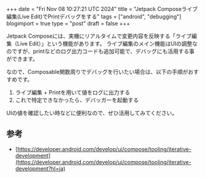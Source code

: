 +++
date = "Fri Nov 08 10:27:21 UTC 2024"
title = "Jetpack Composeライブ編集(Live Edit)でPrintデバッグをする"
tags = ["android", "debugging"]
blogimport = true
type = "post"
draft = false
+++

Jetpack Composeには、実機にリアルタイムで変更内容を反映する「ライブ編集（Live Edit）」という機能があります。
ライブ編集のメイン機能はUIの調整なのですが、printなどのログ出力コードも追加可能で、デバッグにも活用する事ができます。

なので、Composable関数周りでデバッグを行いたい場合は、以下の手順がおすすめです。
1. ライブ編集 + Printを用いて値をログに出力する
2. これで特定できなかったら、デバッガーを起動する

UIの値を確認したい時などに便利なので、ぜひ活用してみてください。

## 参考

- [https://developer.android.com/develop/ui/compose/tooling/iterative-development](https://developer.android.com/develop/ui/compose/tooling/iterative-development?hl=ja)

